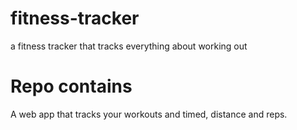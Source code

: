 # fitness-tracker
a fitness tracker that tracks everything about working out
# Repo contains
A web app that tracks your workouts and timed, distance and reps.
